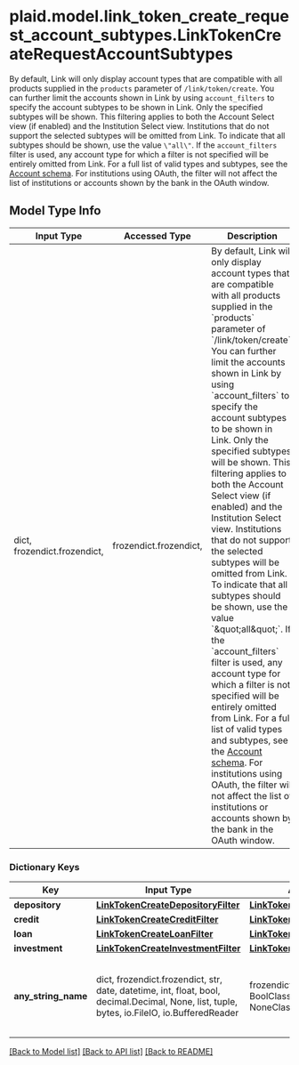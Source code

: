 # plaid.model.link_token_create_request_account_subtypes.LinkTokenCreateRequestAccountSubtypes

By default, Link will only display account types that are compatible with all products supplied in the `products` parameter of `/link/token/create`. You can further limit the accounts shown in Link by using `account_filters` to specify the account subtypes to be shown in Link. Only the specified subtypes will be shown. This filtering applies to both the Account Select view (if enabled) and the Institution Select view. Institutions that do not support the selected subtypes will be omitted from Link. To indicate that all subtypes should be shown, use the value `\"all\"`. If the `account_filters` filter is used, any account type for which a filter is not specified will be entirely omitted from Link.  For a full list of valid types and subtypes, see the [Account schema](https://plaid.com/docs/api/accounts#account-type-schema).  For institutions using OAuth, the filter will not affect the list of institutions or accounts shown by the bank in the OAuth window. 

## Model Type Info
Input Type | Accessed Type | Description | Notes
------------ | ------------- | ------------- | -------------
dict, frozendict.frozendict,  | frozendict.frozendict,  | By default, Link will only display account types that are compatible with all products supplied in the &#x60;products&#x60; parameter of &#x60;/link/token/create&#x60;. You can further limit the accounts shown in Link by using &#x60;account_filters&#x60; to specify the account subtypes to be shown in Link. Only the specified subtypes will be shown. This filtering applies to both the Account Select view (if enabled) and the Institution Select view. Institutions that do not support the selected subtypes will be omitted from Link. To indicate that all subtypes should be shown, use the value &#x60;\&quot;all\&quot;&#x60;. If the &#x60;account_filters&#x60; filter is used, any account type for which a filter is not specified will be entirely omitted from Link.  For a full list of valid types and subtypes, see the [Account schema](https://plaid.com/docs/api/accounts#account-type-schema).  For institutions using OAuth, the filter will not affect the list of institutions or accounts shown by the bank in the OAuth window.  | 

### Dictionary Keys
Key | Input Type | Accessed Type | Description | Notes
------------ | ------------- | ------------- | ------------- | -------------
**depository** | [**LinkTokenCreateDepositoryFilter**](LinkTokenCreateDepositoryFilter.md) | [**LinkTokenCreateDepositoryFilter**](LinkTokenCreateDepositoryFilter.md) |  | [optional] 
**credit** | [**LinkTokenCreateCreditFilter**](LinkTokenCreateCreditFilter.md) | [**LinkTokenCreateCreditFilter**](LinkTokenCreateCreditFilter.md) |  | [optional] 
**loan** | [**LinkTokenCreateLoanFilter**](LinkTokenCreateLoanFilter.md) | [**LinkTokenCreateLoanFilter**](LinkTokenCreateLoanFilter.md) |  | [optional] 
**investment** | [**LinkTokenCreateInvestmentFilter**](LinkTokenCreateInvestmentFilter.md) | [**LinkTokenCreateInvestmentFilter**](LinkTokenCreateInvestmentFilter.md) |  | [optional] 
**any_string_name** | dict, frozendict.frozendict, str, date, datetime, int, float, bool, decimal.Decimal, None, list, tuple, bytes, io.FileIO, io.BufferedReader | frozendict.frozendict, str, BoolClass, decimal.Decimal, NoneClass, tuple, bytes, FileIO | any string name can be used but the value must be the correct type | [optional]

[[Back to Model list]](../../README.md#documentation-for-models) [[Back to API list]](../../README.md#documentation-for-api-endpoints) [[Back to README]](../../README.md)

